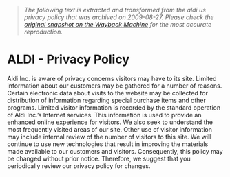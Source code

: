 > *The following text is extracted and transformed from the aldi.us privacy policy that was archived on 2009-08-27. Please check the [original snapshot on the Wayback Machine](https://web.archive.org/web/20090827045738id_/http%3A//aldi.us/us/html/privacy_policy_ENU_HTML.htm) for the most accurate reproduction.*

# ALDI - Privacy Policy

Aldi Inc. is aware of privacy concerns visitors may have to its site. Limited information about our customers may be gathered for a number of reasons. Certain electronic data about visits to the website may be collected for distribution of information regarding special purchase items and other programs. Limited visitor information is recorded by the standard operation of Aldi Inc.’s Internet services. This information is used to provide an enhanced online experience for visitors. We also seek to understand the most frequently visited areas of our site. Other use of visitor information may include internal review of the number of visitors to this site. We will continue to use new technologies that result in improving the materials made available to our customers and visitors. Consequently, this policy may be changed without prior notice. Therefore, we suggest that you periodically review our privacy policy for changes.
